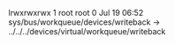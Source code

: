 lrwxrwxrwx 1 root root 0 Jul 19 06:52 sys/bus/workqueue/devices/writeback -> ../../../devices/virtual/workqueue/writeback
